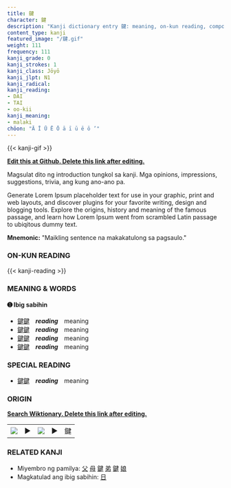 ```yaml
---
title: 鍵
character: 鍵
description: "Kanji dictionary entry 鍵: meaning, on-kun reading, compounds, origin, related kanji"
content_type: kanji
featured_image: "/鍵.gif"
weight: 111
frequency: 111
kanji_grade: 0
kanji_strokes: 1
kanji_class: Jōyō
kanji_jlpt: N1
kanji_radical: 
kanji_reading: 
- DAI
- TAI
- oo-kii
kanji_meaning:
- malaki
chōon: "Ā Ī Ū Ē Ō ā ī ū ē ō ’"
---
```

[//]: # (Don't edit the line below. Kanji animated GIF code is automatically generated.)
{{< kanji-gif >}}

[//]: # (Edit below this line.)

**[Edit this at Github. Delete this link after editing.](https://github.com/tim0g/tim/tree/main/content/kanji/鍵/index.md)**

Magsulat dito ng introduction tungkol sa kanji. Mga opinions, impressions, suggestions, trivia, ang kung ano-ano pa.

Generate Lorem Ipsum placeholder text for use in your graphic, print and web layouts, and discover plugins for your favorite writing, design and blogging tools. Explore the origins, history and meaning of the famous passage, and learn how Lorem Ipsum went from scrambled Latin passage to ubiqitous dummy text.
 
**Mnemonic:** "Maikling sentence na makakatulong sa pagsaulo."

### ON-KUN READING

[//]: # (Don't edit the line below. ON-KUN READING code is automatically generated.)
{{< kanji-reading >}}

### MEANING & WORDS

#### ➊ **Ibig sabihin**
  - [鍵](../鍵)[鍵](../鍵)　***reading***　meaning
  - [鍵](../鍵)[鍵](../鍵)　***reading***　meaning
  - [鍵](../鍵)[鍵](../鍵)　***reading***　meaning
  - [鍵](../鍵)[鍵](../鍵)　***reading***　meaning

### SPECIAL READING
  - [鍵](../鍵)[鍵](../鍵)　***reading***　meaning

### ORIGIN

**[Search Wiktionary. Delete this link after editing.](https://wiktionary.org/wiki/鍵)**
<table class="kanji-table"><tr><td>
<img src="60px-鍵-bronze.svg.png">
</td><td>▶</td><td>
<img src="60px-鍵-oracle.svg.png">
</td><td>▶</td>
<td class="kanji-origin">鍵</td>
</tr></table>

### RELATED KANJI
- Miyembro ng pamilya: [父](../父) [母](../母) [鍵](../鍵) [弟](../弟) [鍵](../鍵) [娘](../娘)
- Magkatulad ang ibig sabihin: [日](../日)
